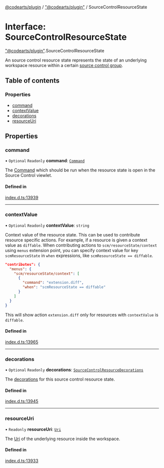 [@codearts/plugin](../README.md) / ["@codearts/plugin"](../modules/_codearts_plugin_.md) / SourceControlResourceState

# Interface: SourceControlResourceState

["@codearts/plugin"](../modules/_codearts_plugin_.md).SourceControlResourceState

An source control resource state represents the state of an underlying workspace
resource within a certain [source control group](codearts_plugin_.SourceControlResourceGroup.md).

## Table of contents

### Properties

- [command](codearts_plugin_.SourceControlResourceState.md#command)
- [contextValue](codearts_plugin_.SourceControlResourceState.md#contextvalue)
- [decorations](codearts_plugin_.SourceControlResourceState.md#decorations)
- [resourceUri](codearts_plugin_.SourceControlResourceState.md#resourceuri)

## Properties

### command

• `Optional` `Readonly` **command**: [`Command`](codearts_plugin_.Command.md)

The [Command](codearts_plugin_.Command.md) which should be run when the resource
state is open in the Source Control viewlet.

#### Defined in

[index.d.ts:13939](https://github.com/huaweicloud/cloudide-plugin-api/blob/a055dd0/index.d.ts#L13939)

___

### contextValue

• `Optional` `Readonly` **contextValue**: `string`

Context value of the resource state. This can be used to contribute resource specific actions.
For example, if a resource is given a context value as `diffable`. When contributing actions to `scm/resourceState/context`
using `menus` extension point, you can specify context value for key `scmResourceState` in `when` expressions, like `scmResourceState == diffable`.
```json
"contributes": {
  "menus": {
    "scm/resourceState/context": [
      {
        "command": "extension.diff",
        "when": "scmResourceState == diffable"
      }
    ]
  }
}
```
This will show action `extension.diff` only for resources with `contextValue` is `diffable`.

#### Defined in

[index.d.ts:13965](https://github.com/huaweicloud/cloudide-plugin-api/blob/a055dd0/index.d.ts#L13965)

___

### decorations

• `Optional` `Readonly` **decorations**: [`SourceControlResourceDecorations`](codearts_plugin_.SourceControlResourceDecorations.md)

The [decorations](codearts_plugin_.SourceControlResourceDecorations.md) for this source control
resource state.

#### Defined in

[index.d.ts:13945](https://github.com/huaweicloud/cloudide-plugin-api/blob/a055dd0/index.d.ts#L13945)

___

### resourceUri

• `Readonly` **resourceUri**: [`Uri`](../classes/codearts_plugin_.Uri.md)

The [Uri](../classes/codearts_plugin_.Uri.md) of the underlying resource inside the workspace.

#### Defined in

[index.d.ts:13933](https://github.com/huaweicloud/cloudide-plugin-api/blob/a055dd0/index.d.ts#L13933)
